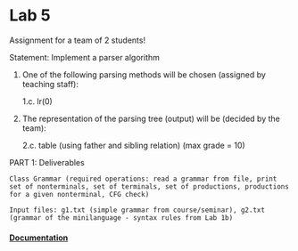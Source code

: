 # Lab 5

Assignment for a team of 2 students!

Statement: Implement a parser algorithm

1. One of the following parsing methods will be chosen (assigned by teaching staff):

    1.c. lr(0)

2. The representation of the parsing tree (output) will be (decided by the team):

    2.c. table (using father and sibling relation) (max grade = 10)


PART 1: Deliverables 

    Class Grammar (required operations: read a grammar from file, print set of nonterminals, set of terminals, set of productions, productions for a given nonterminal, CFG check)

    Input files: g1.txt (simple grammar from course/seminar), g2.txt (grammar of the minilanguage - syntax rules from Lab 1b)

#### [Documentation](./DOC.md)